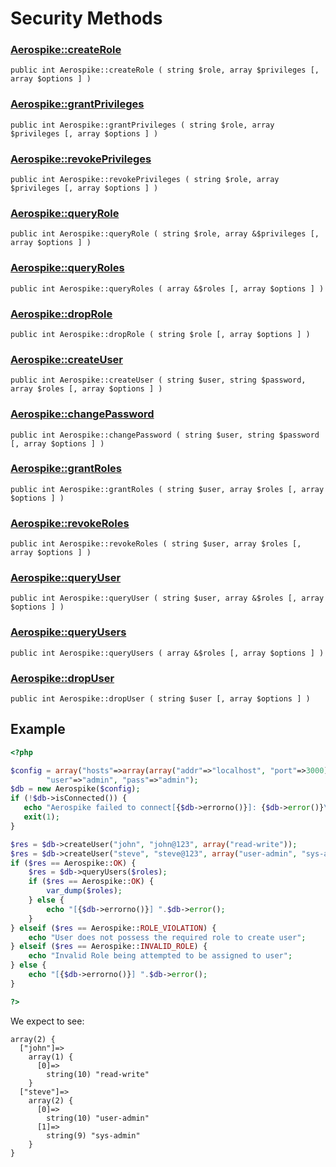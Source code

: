 
# Security Methods

### [Aerospike::createRole](aerospike_createrole.md)
```
public int Aerospike::createRole ( string $role, array $privileges [, array $options ] )
```

### [Aerospike::grantPrivileges](aerospike_grantprivileges.md)
```
public int Aerospike::grantPrivileges ( string $role, array $privileges [, array $options ] )
```

### [Aerospike::revokePrivileges](aerospike_revokeprivileges.md)
```
public int Aerospike::revokePrivileges ( string $role, array $privileges [, array $options ] )
```

### [Aerospike::queryRole](aerospike_queryrole.md)
```
public int Aerospike::queryRole ( string $role, array &$privileges [, array $options ] )
```

### [Aerospike::queryRoles](aerospike_queryroles.md)
```
public int Aerospike::queryRoles ( array &$roles [, array $options ] )
```

### [Aerospike::dropRole](aerospike_droprole.md)
```
public int Aerospike::dropRole ( string $role [, array $options ] )
```

### [Aerospike::createUser](aerospike_createuser.md)
```
public int Aerospike::createUser ( string $user, string $password, array $roles [, array $options ] )
```

### [Aerospike::changePassword](aerospike_changepassword.md)
```
public int Aerospike::changePassword ( string $user, string $password [, array $options ] )
```

### [Aerospike::grantRoles](aerospike_grantroles.md)
```
public int Aerospike::grantRoles ( string $user, array $roles [, array $options ] )
```

### [Aerospike::revokeRoles](aerospike_revokeroles.md)
```
public int Aerospike::revokeRoles ( string $user, array $roles [, array $options ] )
```

### [Aerospike::queryUser](aerospike_queryuser.md)
```
public int Aerospike::queryUser ( string $user, array &$roles [, array $options ] )
```

### [Aerospike::queryUsers](aerospike_queryusers.md)
```
public int Aerospike::queryUsers ( array &$roles [, array $options ] )
```

### [Aerospike::dropUser](aerospike_dropuser.md)
```
public int Aerospike::dropUser ( string $user [, array $options ] )
```

## Example

```php
<?php

$config = array("hosts"=>array(array("addr"=>"localhost", "port"=>3000)),
        "user"=>"admin", "pass"=>"admin");
$db = new Aerospike($config);
if (!$db->isConnected()) {
   echo "Aerospike failed to connect[{$db->errorno()}]: {$db->error()}\n";
   exit(1);
}

$res = $db->createUser("john", "john@123", array("read-write"));
$res = $db->createUser("steve", "steve@123", array("user-admin", "sys-admin"));
if ($res == Aerospike::OK) {
    $res = $db->queryUsers($roles);
    if ($res == Aerospike::OK) {
        var_dump($roles);
    } else {
        echo "[{$db->errorno()}] ".$db->error();
    }
} elseif ($res == Aerospike::ROLE_VIOLATION) {
    echo "User does not possess the required role to create user";
} elseif ($res == Aerospike::INVALID_ROLE) {
    echo "Invalid Role being attempted to be assigned to user";
} else {
    echo "[{$db->errorno()}] ".$db->error();
}

?>
```

We expect to see:

```
array(2) {
  ["john"]=>
    array(1) {
      [0]=>
        string(10) "read-write"
    }
  ["steve"]=>
    array(2) {
      [0]=>
        string(10) "user-admin"
      [1]=>
        string(9) "sys-admin"
    }
}
```
